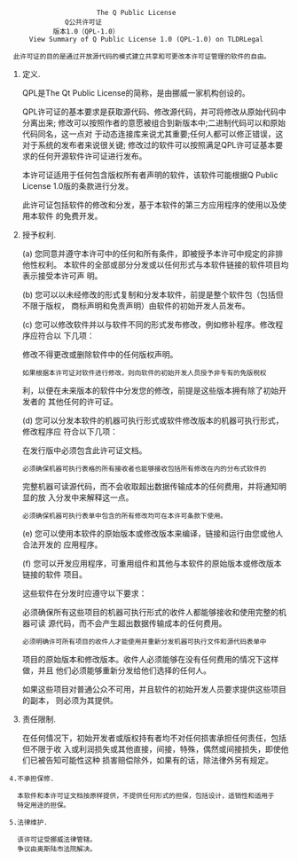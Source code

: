                           The Q Public License
			      Q公共许可证
			   版本1.0（QPL-1.0）
         View Summary of Q Public License 1.0 (QPL-1.0) on TLDRLegal

     此许可证的目的是通过开放源代码的模式建立共享和可更改本许可证管理的软件的自由。

   1. 定义.

      QPL是The Qt Public License的简称，是由挪威一家机构创设的。

      QPL许可证的基本要求是获取源代码、修改源代码，并可将修改从原始代码中分离出来;
      修改可以按照作者的意愿被组合到新版本中;二进制代码可以和原始代码同名，这一点对
      于动态连接库来说尤其重要;任何人都可以修正错误，这对于系统的发布者来说很关键;
      修改过的软件可以按照满足QPL许可证基本要求的任何开源软件许可证进行发布。
     
      本许可证适用于任何包含版权所有者声明的软件，该软件可能根据Q Public License
      1.0版的条款进行分发。
     
      此许可证包括软件的修改和分发，基于本软件的第三方应用程序的使用以及使用本软件
      的免费开发。

   2. 授予权利.
     
      (a) 您同意并遵守本许可中的任何和所有条件，即被授予本许可中规定的非排他性权利。
          本软件的全部或部分分发或以任何形式与本软件链接的软件项目均表示接受本许可声
	  明。
 
      (b) 您可以以未经修改的形式复制和分发本软件，前提是整个软件包（包括但不限于版权，
          商标声明和免责声明）由软件的初始开发人员发布。

      (c) 您可以修改软件并以与软件不同的形式发布修改，例如修补程序。修改程序应符合以
          下几项：

	  修改不得更改或删除软件中的任何版权声明。

          如果根据本许可证对软件进行修改，则向软件的初始开发人员授予非专有的免版税权
	  利，以便在未来版本的软件中分发您的修改，前提是这些版本拥有除了初始开发者的
	  其他任何的许可证。

      (d) 您可以分发本软件的机器可执行形式或软件修改版本的机器可执行形式，修改程序应
          符合以下几项：

	  在发行版中必须包含此许可证文档。

          必须确保机器可执行表格的所有接收者也能够接收包括所有修改在内的分布式软件的
	  完整机器可读源代码，而不会收取超出数据传输成本的任何费用，并将通知明显的放
	  入分发中来解释这一点。

          必须确保机器可执行表单中包含的所有修改均可在本许可条款下使用。

      (e) 您可以使用本软件的原始版本或修改版本来编译，链接和运行由您或他人合法开发的
          应用程序。

      (f) 您可以开发应用程序，可重用组件和其他与本软件的原始版本或修改版本链接的软件
          项目。
	 
	  这些软件在分发时应遵守以下要求：

	  必须确保所有这些项目的机器可执行形式的收件人都能够接收和使用完整的机器可读
	  源代码，而不会产生超出数据传输成本的任何费用。

          必须明确许可所有项目的收件人才能使用并重新分发机器可执行文件和源代码表单中
	  项目的原始版本和修改版本。收件人必须能够在没有任何费用的情况下这样做，并且
	  他们必须能够重新分发给他们选择的任何人。
          
	  如果这些项目对普通公众不可用，并且软件的初始开发人员要求提供这些项目的副本，
	  则必须为其提供。

   3. 责任限制.

      在任何情况下，初始开发者或版权持有者均不对任何损害承担任何责任，包括但不限于收
      入或利润损失或其他直接，间接，特殊，偶然或间接损失，即使他们已被告知可能性这种
      损害赔偿除外，如果有的话，除法律外另有规定。

    4.不承担保修.

      本软件和本许可证文档按原样提供，不提供任何形式的担保，包括设计，适销性和适用于
      特定用途的担保。

    5.法律维护.

      该许可证受挪威法律管辖。
      争议由奥斯陆市法院解决。


  



